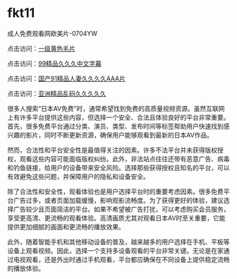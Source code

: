 # fkt11
成人免费观看网欧美片-0704YW

点击访问：<a href="https://fdhf-454.pages.dev/">一级黄色毛片</a>

点击访问：<a href="https://bered.pages.dev/">99精品久久久中文字幕</a>

点击访问：<a href="https://rtj-3zo.pages.dev/">国产91精品人妻久久久久AAA片</a>

点击访问：<a href="https://vassv.pages.dev/">亚洲精品乱码久久久久久</a>

很多人搜索“日本AV免费”时，通常希望找到免费的高质量视频资源。虽然互联网上有许多平台提供这些内容，但选择一个安全、合法且体验良好的平台非常重要。首先，很多免费平台通过分类、演员、类型、发布时间等标签帮助用户快速找到感兴趣的影片，同时不断更新资源，确保用户能够观看到最新的日本AV作品。

然而，合法性和平台安全性是最值得关注的因素。许多不法平台并未获得版权授权，观看这些内容可能面临版权纠纷。此外，非法站点往往还带有恶意广告、病毒和钓鱼链接，给用户的设备带来安全风险。选择那些获得授权且知名的平台，可以有效避免这些问题，并保障用户的隐私和设备安全。

除了合法性和安全性，观看体验也是用户选择平台时的重要考虑因素。很多免费平台广告过多，或者页面加载缓慢，影响观影流畅度。为了获得更好的体验，建议选择广告较少且页面简洁的平台。如果不希望被广告打扰，可以考虑购买会员服务，享受更高清、更流畅的观看体验。高清画质尤其对观看日本AV时至关重要，它能提供更加细腻的画面和更流畅的播放效果。

此外，随着智能手机和其他移动设备的普及，越来越多的用户选择在手机、平板等设备上观看视频。因此，选择一个支持多设备观看的平台非常关键。无论是在家通过电视观看，还是外出时通过手机观看，平台都应确保在不同设备上提供稳定流畅的播放体验。

<span style="display:none;">[Canonical link](）</span>
